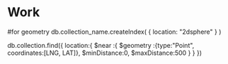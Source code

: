 # Work


#for geometry
db.collection_name.createIndex( { location: "2dsphere" } )


db.collection.find({
	location:{
		$near :{
			$geometry :{type:"Point", coordinates:[LNG, LAT]},
			$minDistance:0,
			$maxDistance:500
		}
	}
})
